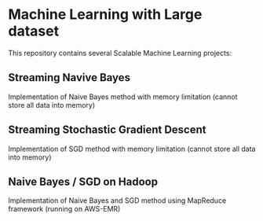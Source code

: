 Machine Learning with Large dataset
=====

This repository contains several Scalable Machine Learning projects:


Streaming Navive Bayes
------------
Implementation of Naive Bayes method with memory limitation (cannot store all data into memory)

Streaming Stochastic Gradient Descent
------------
Implementation of SGD method with memory limitation (cannot store all data into memory)

Naive Bayes / SGD on Hadoop 
------------
Implementation of Naive Bayes and SGD method using MapReduce framework (running on AWS-EMR)
